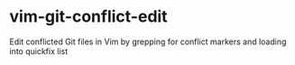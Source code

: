 vim-git-conflict-edit
=====================

Edit conflicted Git files in Vim by grepping for conflict markers and loading into quickfix list
